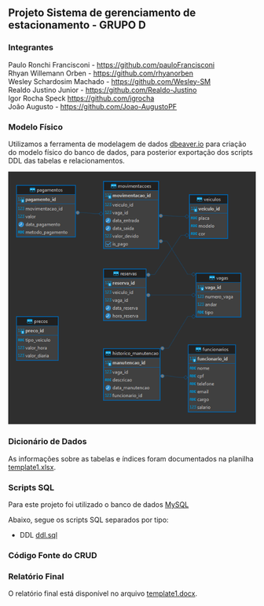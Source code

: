 ## Projeto Sistema de gerenciamento de estacionamento - GRUPO D

### Integrantes
Paulo Ronchi Francisconi - https://github.com/pauloFrancisconi<br>
Rhyan Willemann Orben - https://github.com/rhyanorben<br>
Wesley Schardosim Machado - https://github.com/Wesley-SM<br>
Realdo Justino Junior - https://github.com/Realdo-Justino<br>
Igor Rocha Speck https://github.com/igrocha<br>
João Augusto - https://github.com/Joao-AugustoPF


### Modelo Físico
Utilizamos a ferramenta de modelagem de dados [dbeaver.io](https://dbeaver.io/) para criação do modelo físico do banco de dados, para posterior exportação dos scripts DDL das tabelas e relacionamentos.<br>


![image](https://github.com/Joao-AugustoPF/sistema-de-gestao-de-estacionamento/blob/main/modelo_fisico/Modelo_fisico_bd_gestao_estacionamento.png)
  
### Dicionário de Dados
As informações sobre as tabelas e índices foram documentados na planilha [template1.xlsx](dicionario_dados/template1.xlsx).

### Scripts SQL
Para este projeto foi utilizado o banco de dados [MySQL](https://www.mysql.com/) <br>


Abaixo, segue os scripts SQL separados por tipo:
+ DDL [ddl.sql](scripts_sql/ddl.sql)


### Código Fonte do CRUD


### Relatório Final
O relatório final está disponível no arquivo [template1.docx](relatorio/template1.docx).
